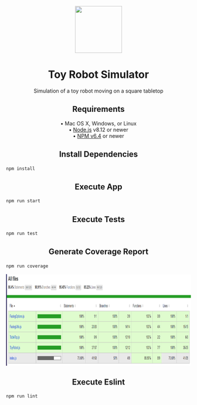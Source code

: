 <div align="center">
  <img width="128" height="128" src="http://icons.iconarchive.com/icons/diversity-avatars/avatars/128/robot-03-icon.png" />
  <h1>Toy Robot Simulator</h1>
  <p align="center">Simulation of a toy robot moving on a square tabletop</p>
</div>

<h2 align="center">Requirements</h2>
<div align="center">
&bull; Mac OS X, Windows, or Linux<br/>
&bull; <a href="https://nodejs.org/">Node.js</a> v8.12 or newer<br/>
&bull; <a href="https://www.npmjs.com/">NPM v6.4</a> or newer<br/>
</div>

<h2 align="center">Install Dependencies</h2>

```bash
npm install
```

<h2 align="center">Execute App</h2>  

```bash
npm run start
```

<h2 align="center">Execute Tests</h2>  

```bash
npm run test
```

<h2 align="center">Generate Coverage Report</h2>  

```bash
npm run coverage
```

<img width="900" height="250" src="coverage/CoverageScreenshot.png" />

<h2 align="center">Execute Eslint</h2>  

```bash
npm run lint
```